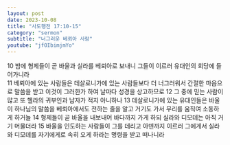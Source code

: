 ```yaml
---
layout: post
date: 2023-10-08
title: "사도행전 17:10-15"
category: "sermon"
subtitle: "너그러운 베뢰아 사람"
youtube: "jfOIbimjmYo"
---
```


10 밤에 형제들이 곧 바울과 실라를 베뢰아로 보내니 그들이 이르러 유대인의 회당에 들어가니라  
11 베뢰아에 있는 사람들은 데살로니가에 있는 사람들보다 더 너그러워서 간절한 마음으로 말씀을 받고 이것이 그러한가 하여 날마다 성경을 상고하므로
12 그 중에 믿는 사람이 많고 또 헬라의 귀부인과 남자가 적지 아니하나
13 데살로니가에 있는 유대인들은 바울이 하나님의 말씀을 베뢰아에서도 전하는 줄을 알고 거기도 가서 무리를 움직여 소동하게 하거늘
14 형제들이 곧 바울을 내보내어 바다까지 가게 하되 실라와 디모데는 아직 거기 머물더라
15 바울을 인도하는 사람들이 그를 데리고 아덴까지 이르러 그에게서 실라와 디모데를 자기에게로 속히 오게 하라는 명령을 받고 떠나니라